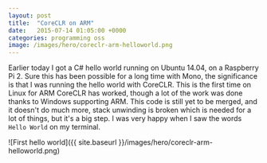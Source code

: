 ```yaml
---
layout: post
title:  "CoreCLR on ARM"
date:   2015-07-14 01:05:00 +0000
categories: programming oss
image: /images/hero/coreclr-arm-helloworld.png
---
```

Earlier today I got a C# hello world running on Ubuntu 14.04, on a Raspberry Pi 2. Sure this has been possible for a long time with Mono, the significance is that I was running the hello world with CoreCLR. This is the first time on Linux for ARM CoreCLR has worked, though a lot of the work was done thanks to Windows supporting ARM. This code is still yet to be merged, and it doesn't do much more, stack unwinding is broken which is needed for a lot of things, but it's a big step. I was very happy when I saw the words `Hello World` on my terminal.

![First hello world]({{ site.baseurl }}/images/hero/coreclr-arm-helloworld.png)
